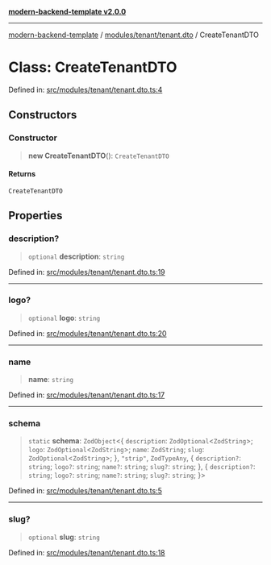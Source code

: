 [**modern-backend-template v2.0.0**](../../../../README.md)

***

[modern-backend-template](../../../../modules.md) / [modules/tenant/tenant.dto](../README.md) / CreateTenantDTO

# Class: CreateTenantDTO

Defined in: [src/modules/tenant/tenant.dto.ts:4](https://github.com/maemreyo/saas-4cus-nodejs/blob/1a77de11cd6eaefe66c31c7f5de281673fc25ce5/src/modules/tenant/tenant.dto.ts#L4)

## Constructors

### Constructor

> **new CreateTenantDTO**(): `CreateTenantDTO`

#### Returns

`CreateTenantDTO`

## Properties

### description?

> `optional` **description**: `string`

Defined in: [src/modules/tenant/tenant.dto.ts:19](https://github.com/maemreyo/saas-4cus-nodejs/blob/1a77de11cd6eaefe66c31c7f5de281673fc25ce5/src/modules/tenant/tenant.dto.ts#L19)

***

### logo?

> `optional` **logo**: `string`

Defined in: [src/modules/tenant/tenant.dto.ts:20](https://github.com/maemreyo/saas-4cus-nodejs/blob/1a77de11cd6eaefe66c31c7f5de281673fc25ce5/src/modules/tenant/tenant.dto.ts#L20)

***

### name

> **name**: `string`

Defined in: [src/modules/tenant/tenant.dto.ts:17](https://github.com/maemreyo/saas-4cus-nodejs/blob/1a77de11cd6eaefe66c31c7f5de281673fc25ce5/src/modules/tenant/tenant.dto.ts#L17)

***

### schema

> `static` **schema**: `ZodObject`\<\{ `description`: `ZodOptional`\<`ZodString`\>; `logo`: `ZodOptional`\<`ZodString`\>; `name`: `ZodString`; `slug`: `ZodOptional`\<`ZodString`\>; \}, `"strip"`, `ZodTypeAny`, \{ `description?`: `string`; `logo?`: `string`; `name?`: `string`; `slug?`: `string`; \}, \{ `description?`: `string`; `logo?`: `string`; `name?`: `string`; `slug?`: `string`; \}\>

Defined in: [src/modules/tenant/tenant.dto.ts:5](https://github.com/maemreyo/saas-4cus-nodejs/blob/1a77de11cd6eaefe66c31c7f5de281673fc25ce5/src/modules/tenant/tenant.dto.ts#L5)

***

### slug?

> `optional` **slug**: `string`

Defined in: [src/modules/tenant/tenant.dto.ts:18](https://github.com/maemreyo/saas-4cus-nodejs/blob/1a77de11cd6eaefe66c31c7f5de281673fc25ce5/src/modules/tenant/tenant.dto.ts#L18)
